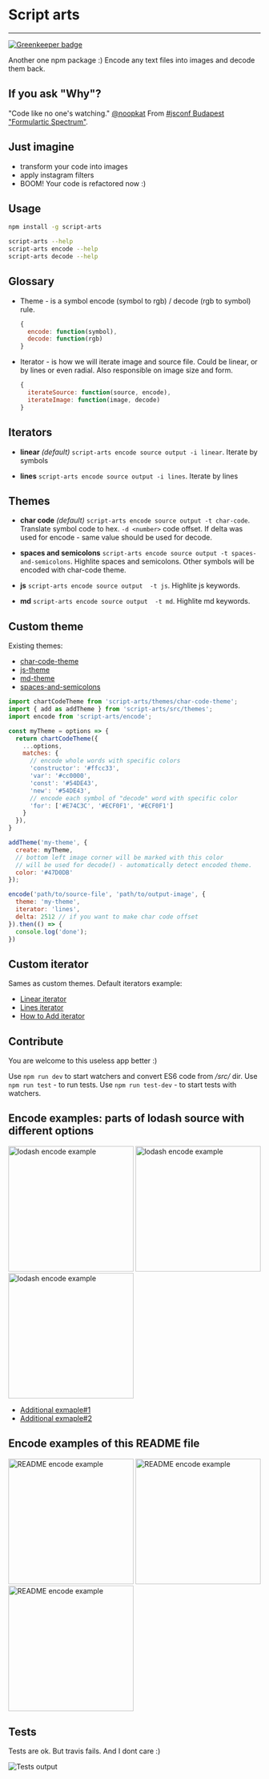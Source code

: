 # Script arts
---

[![Greenkeeper badge](https://badges.greenkeeper.io/tuchk4/script-arts.svg)](https://greenkeeper.io/)

Another one npm package :) Encode any text files into images and decode them back.

## If you ask "Why"?

"Code like no one's watching." [@noopkat](https://twitter.com/noopkat)
From [#jsconf Budapest](http://jsconfbp.com/) ["Formulartic Spectrum"](http://jsconfbp.com/speakers/suz-hinton.html).

## Just imagine

- transform your code into images
- apply instagram filters
- BOOM! Your code is refactored now :)

## Usage

```bash
npm install -g script-arts

script-arts --help
script-arts encode --help
script-arts decode --help
```

## Glossary

* Theme - is a symbol encode (symbol to rgb) / decode (rgb to symbol) rule.
  ```js
  {
    encode: function(symbol),
    decode: function(rgb)
  }
  ```

* Iterator - is how we will iterate image and source file. Could be linear, or by lines or even radial. Also responsible on image size and form.
  ```js
  {
    iterateSource: function(source, encode),
    iterateImage: function(image, decode)
  }
  ```

## Iterators

* **linear** *(default)* `script-arts encode source output -i linear`. Iterate by symbols

* **lines** `script-arts encode source output -i lines`. Iterate by lines

## Themes

* **char code** *(default)* `script-arts encode source output -t char-code`. Translate symbol code to hex. `-d <number>` code offset. If delta was used for encode - same value should be used for decode.

* **spaces and semicolons** `script-arts encode source output -t spaces-and-semicolons`. Highlite spaces and semicolons. Other symbols will be encoded with char-code theme.

* **js** `script-arts encode source output  -t js`. Highlite js keywords.

* **md** `script-arts encode source output  -t md`. Highlite md keywords.

## Custom theme

Existing themes:

- [char-code-theme](https://github.com/tuchk4/script-arts/blob/master/src/themes/char-code-theme.js)
- [js-theme](https://github.com/tuchk4/script-arts/blob/master/src/themes/js-theme.js)
- [md-theme](https://github.com/tuchk4/script-arts/blob/master/src/themes/md-theme.js)
- [spaces-and-semicolons](https://github.com/tuchk4/script-arts/blob/master/src/themes/spaces-and-semicolons-theme.js)

```js
import chartCodeTheme from 'script-arts/themes/char-code-theme';
import { add as addTheme } from 'script-arts/src/themes';
import encode from 'script-arts/encode';

const myTheme = options => {
  return chartCodeTheme({
    ...options,
    matches: {
      // encode whole words with specific colors
      'constructor': '#ffcc33',
      'var': '#cc0000',
      'const': '#54DE43',
      'new': '#54DE43',
      // encode each symbol of "decode" word with specific color
      'for': ['#E74C3C', '#ECF0F1', '#ECF0F1']
    }
  }),
}

addTheme('my-theme', {
  create: myTheme,
  // bottom left image corner will be marked with this color
  // will be used for decode() - automatically detect encoded theme.
  color: '#47D0DB'
});

encode('path/to/source-file', 'path/to/output-image', {
  theme: 'my-theme',
  iterator: 'lines',
  delta: 2512 // if you want to make char code offset
}).then(() => {
  console.log('done');
})
```

## Custom iterator

Sames as custom themes. Default iterators example:

- [Linear iterator](https://github.com/tuchk4/script-arts/blob/master/src/iterators/linear-iterator.js)
- [Lines iterator](https://github.com/tuchk4/script-arts/blob/master/src/iterators/lines-iterator.js)
- [How to Add iterator](https://github.com/tuchk4/script-arts/blob/master/src/iterators/index.js)

## Contribute

You are welcome to this useless app better :)

Use `npm run dev` to start watchers and convert ES6 code from */src/* dir.
Use `npm run test` - to run tests.
Use `npm run test-dev` - to start tests with watchers.

## Encode examples: parts of lodash source with different options

<img alt="lodash encode example" src="http://image.prntscr.com/image/ccbe9a9b5ce349bbb81dc09993acf65a.png" width="250" height="250"> <img alt="lodash encode example" src="http://image.prntscr.com/image/6dc174171ff54c5785d97f87d5467dd6.png" width="250" height="250"> <img alt="lodash encode example" src="http://image.prntscr.com/image/91c13624df1240349a60428ca380cd94.png" width="250" height="250">

- [Additional exmaple#1](http://image.prntscr.com/image/89c5b31f90d14ed1aae3a457489792ac.png)
- [Additional exmaple#2](http://image.prntscr.com/image/ecb30acba8484cbbb0269d6806b648a2.png)

## Encode examples of this README file

<img alt="README encode example" src="http://image.prntscr.com/image/5bdb76a324e54f22b99cd3865aec8fe7.png" width="250" height="250"> <img alt="README encode example" src="http://image.prntscr.com/image/24e7b4189d2b4d9e804ee903def3792c.png" width="250" height="250"> <img alt="README encode example" src="http://image.prntscr.com/image/283709d672aa40609a85819447aa4b99.png" width="250" height="250">

## Tests

Tests are ok. But travis fails. And I dont care :)

<img alt="Tests output" src="http://image.prntscr.com/image/1599c4ac36a04e3988092b3acc229c5b.png" />
